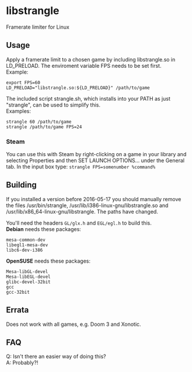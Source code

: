 # libstrangle
Framerate limiter for Linux
## Usage
Apply a framerate limit to a chosen game by including libstrangle.so in LD_PRELOAD. The enviroment variable FPS needs to be set first.  
Example:
```
export FPS=60
LD_PRELOAD="libstrangle.so:${LD_PRELOAD}" /path/to/game
```
The included script strangle.sh, which installs into your PATH as just "strangle", can be used to simplify this.  
Examples:
```
strangle 60 /path/to/game
strangle /path/to/game FPS=24
```
### Steam
You can use this with Steam by right-clicking on a game in your library and selecting Properties and then SET LAUNCH OPTIONS... under the General tab. In the input box type:
`strangle FPS=somenumber %command%`
## Building
If you installed a version before 2016-05-17 you should manually remove the files /usr/bin/strangle, /usr/lib/i386-linux-gnu/libstrangle.so and /usr/lib/x86_64-linux-gnu/libstrangle. The paths have changed.

You'll need the headers `GL/glx.h` and `EGL/egl.h` to build this.  
**Debian** needs these packages:
```
mesa-common-dev
libegl1-mesa-dev
libc6-dev-i386
```
**OpenSUSE** needs these packages:
```
Mesa-libGL-devel
Mesa-libEGL-devel
glibc-devel-32bit
gcc
gcc-32bit
```
## Errata
Does not work with all games, e.g. Doom 3 and Xonotic.
## FAQ
Q: Isn't there an easier way of doing this?  
A: Probably?!
